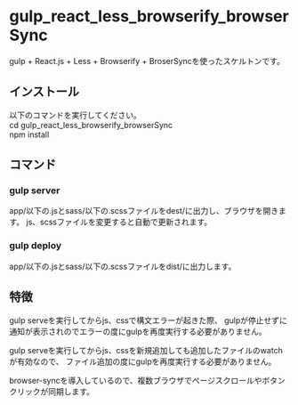 # gulp_react_less_browserify_browserSync

gulp + React.js + Less + Browserify + BroserSyncを使ったスケルトンです。

## インストール
以下のコマンドを実行してください。  
cd gulp_react_less_browserify_browserSync  
npm install

## コマンド
### gulp server
app/以下の.jsとsass/以下の.scssファイルをdest/に出力し、ブラウザを開きます。
js、scssファイルを変更すると自動で更新されます。

### gulp deploy
app/以下の.jsとsass/以下の.scssファイルをdist/に出力します。

## 特徴
gulp serveを実行してからjs、cssで構文エラーが起きた際、
gulpが停止せずに通知が表示されのでエラーの度にgulpを再度実行する必要がありません。

gulp serveを実行してからjs、cssを新規追加しても追加したファイルのwatchが有効なので、
ファイル追加の度にgulpを再度実行する必要がありません。

browser-syncを導入しているので、複数ブラウザでページスクロールやボタンクリックが同期します。

